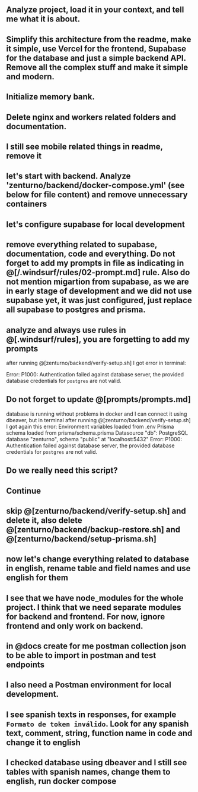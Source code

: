 Analyze project, load it in your context, and tell me what it is about.
-----
Simplify this architecture from the readme, make it simple, use Vercel for the frontend, Supabase for the database and just a simple backend API. Remove all the complex stuff and make it simple and modern.
-----
Initialize memory bank.
-----
Delete nginx and workers related folders and documentation.
-----
I still see mobile related things in readme, remove it
-----
let's start with backend. Analyze 'zenturno/backend/docker-compose.yml' (see below for file content) and remove unnecessary containers
-----
let's configure supabase for local development
-----
remove everything related to supabase, documentation, code and everything. Do not forget to add my prompts in file as indicating in @[/.windsurf/rules/02-prompt.md] rule. Also do not mention migartion from supabase, as we are in early stage of development and we did not use supabase yet, it was just configured, just replace all supabase to postgres and prisma.
-----
analyze and always use rules in @[.windsurf/rules], you are forgetting to add my prompts
-----
after running @[zenturno/backend/verify-setup.sh] I got error in terminal:

Error: P1000: Authentication failed against database server, the provided database credentials for `postgres` are not valid.

Do not forget to update @[prompts/prompts.md] 
-----
database is running without problems in docker and I can connect it using dbeaver, but in terminal after running @[zenturno/backend/verify-setup.sh] I got again this error:
Environment variables loaded from .env
Prisma schema loaded from prisma/schema.prisma
Datasource "db": PostgreSQL database "zenturno", schema "public" at "localhost:5432"
Error: P1000: Authentication failed against database server, the provided database credentials for `postgres` are not valid.

Do we really need this script?
-----
Continue
-----
skip @[zenturno/backend/verify-setup.sh] and delete it, also delete @[zenturno/backend/backup-restore.sh] and @[zenturno/backend/setup-prisma.sh] 
-----
now let's change everything related to database in english, rename table and field names and use english for them
-----
I see that we have node_modules for the whole project. I think that we need separate modules for backend and frontend. For now, ignore frontend and only work on backend.
-----
in @docs create for me postman collection json to be able to import in postman and test endpoints
-----
I also need a Postman environment for local development.
-----

I see spanish texts in responses, for example `Formato de token inválido`. Look for any spanish text, comment, string, function name in code and change it to english
-----

I checked database using dbeaver and I still see tables with spanish names, change them to english, run docker compose
-----
